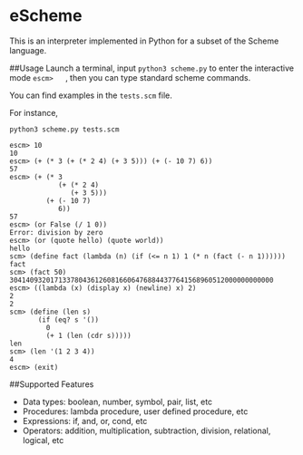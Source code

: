 # eScheme
This is an interpreter implemented in Python for a subset of the Scheme language.

##Usage
Launch a terminal, input ```python3 scheme.py``` to enter the interactive mode ```escm>   ```, then you can type standard scheme commands.

You can find examples in the ```tests.scm``` file.

For instance,

```
python3 scheme.py tests.scm

escm> 10
10
escm> (+ (* 3 (+ (* 2 4) (+ 3 5))) (+ (- 10 7) 6))
57
escm> (+ (* 3
            (+ (* 2 4)
               (+ 3 5)))
         (+ (- 10 7)
            6))
57
escm> (or False (/ 1 0))
Error: division by zero
escm> (or (quote hello) (quote world))
hello
scm> (define fact (lambda (n) (if (<= n 1) 1 (* n (fact (- n 1))))))
fact
scm> (fact 50)
30414093201713378043612608166064768844377641568960512000000000000
escm> ((lambda (x) (display x) (newline) x) 2)
2
2
scm> (define (len s)
       (if (eq? s '())
         0
         (+ 1 (len (cdr s)))))
len
scm> (len '(1 2 3 4))
4
escm> (exit)
```

##Supported Features
* Data types: boolean, number, symbol, pair, list, etc
* Procedures: lambda procedure, user defined procedure, etc
* Expressions: if, and, or, cond, etc
* Operators: addition, multiplication, subtraction, division, relational, logical, etc
